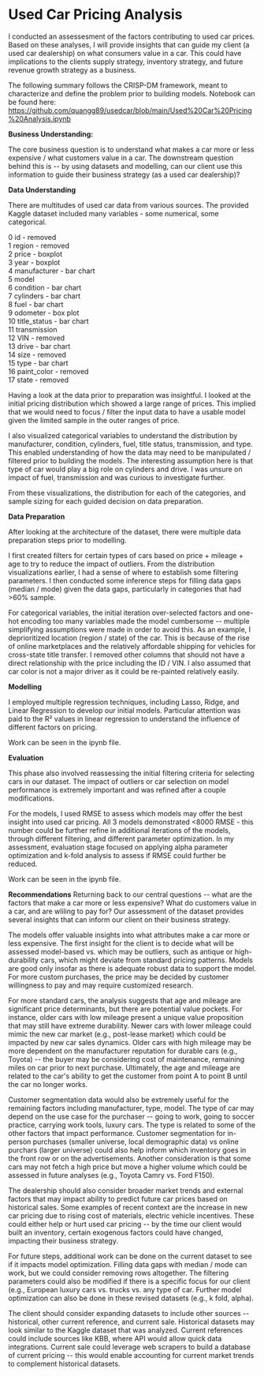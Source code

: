 # Used Car Pricing Analysis

I conducted an assessesment of the factors contributing to used car prices. Based on these analyses, I will provide insights that can guide my client (a used car dealership) on what consumers value in a car. This could have implications to the clients supply strategy, inventory strategy, and future revenue growth strategy as a business.

The following summary follows the CRISP-DM framework, meant to characterize and define the problem prior to building models.
Notebook can be found here: https://github.com/quangg89/usedcar/blob/main/Used%20Car%20Pricing%20Analysis.ipynb

**Business Understanding:**

The core business question is to understand what makes a car more or less expensive / what customers value in a car. The downstream question behind this is -- by using datasets and modelling, can our client use this information to guide their business strategy (as a used car dealership)?

**Data Understanding**

There are multitudes of used car data from various sources. The provided Kaggle dataset included many variables - some numerical, some categorical. 

 0   id - removed             
 1   region - removed        
 2   price - boxplot          
 3   year - boxplot         
 4   manufacturer - bar chart  
 5   model          
 6   condition - bar chart     
 7   cylinders - bar chart     
 8   fuel - bar chart          
 9   odometer - box plot     
 10  title_status - bar chart   
 11  transmission   
 12  VIN - removed            
 13  drive - bar chart          
 14  size - removed          
 15  type - bar chart           
 16  paint_color - removed    
 17  state - removed     

Having a look at the data prior to preparation was insightful. I looked at the initial pricing distribution which showed a large range of prices. This implied that we would need to focus / filter the input data to have a usable model given the limited sample in the outer ranges of price.

I also visualized categorical variables to understand the distribution by manufacturer, condition, cylinders, fuel, title status, transmission, and type. This enabled understanding of how the data may need to be manipulated / filtered prior to building the models. The interesting assumption here is that type of car would play a big role on cylinders and drive. I was unsure on impact of fuel, transmission and was curious to investigate further.

From these visualizations, the distribution for each of the categories, and sample sizing for each guided decision on data preparation.

**Data Preparation**

After looking at the architecture of the dataset, there were multiple data preparation steps prior to modelling.

I first created filters for certain types of cars based on price + mileage + age to try to reduce the impact of outliers. From the distribution visualizations earlier, I had a sense of where to establish some filtering parameters. I then conducted some inference steps for filling data gaps (median / mode) given the data gaps, particularly in categories that had >60% sample. 

For categorical variables, the initial iteration over-selected factors and one-hot encoding too many variables made the model cumbersome -- multiple simplifying assumptions were made in order to avoid this. As an example, I deprioritized location (region / state) of the car. This is because of the rise of online marketplaces and the relatively affordable shipping for vehicles for cross-state title transfer. I removed other columns that should not have a direct relationship with the price including the ID / VIN. I also assumed that car color is not a major driver as it could be re-painted relatively easily.

**Modelling**

I employed multiple regression techniques, including Lasso, Ridge, and Linear Regression to develop our initial models. 
Particular attention was paid to the R² values in linear regression to understand the influence of different factors on pricing. 

Work can be seen in the ipynb file.

**Evaluation**

This phase also involved reassessing the initial filtering criteria for selecting cars in our dataset. The impact of outliers or car selection on model performance is extremely important and was refined after a couple modifications. 

For the models, I used RMSE to assess which models may offer the best insight into used car pricing. All 3 models demonstrated <8000 RMSE - this number could be further refine in additional iterations of the models, through different filtering, and different parameter optimization. In my assessment, evaluation stage focused on applying alpha parameter optimization and k-fold analysis to assess if RMSE could further be reduced.

Work can be seen in the ipynb file.

**Recommendations**
Returning back to our central questions -- what are the factors that make a car more or less expensive? What do customers value in a car, and are wliling to pay for? Our assessment of the dataset provides several insights that can inform our client on their business strategy. 

The models offer valuable insights into what attributes make a car more or less expensive. The first insight for the client is to decide what will be assessed model-based vs. which may be outliers, such as antique or high-durability cars, which might deviate from standard pricing patterns. Models are good only insofar as there is adequate robust data to support the model. For more custom purchases, the price may be decided by customer willingness to pay and may require customized research.

For more standard cars, the analysis suggests that age and mileage are significant price determinants, but there are potential value pockets. For instance, older cars with low mileage present a unique value proposition that may still have extreme durability. Newer cars with lower mileage could mimic the new car market (e.g., post-lease market) which could be impacted by new car sales dynamics. Older cars with high mileage may be more dependent on the manufacturer reputation for durable cars (e.g., Toyota) -- the buyer may be considering cost of maintenance, remaining miles on car prior to next purchase. Ultimately, the age and mileage are related to the car's ability to get the customer from point A to point B until the car no longer works.

Customer segmentation data would also be extremely useful for the remaining factors including manufacturer, type, model. The type of car may depend on the use case for the purchaser -- going to work, going to soccer practice, carrying work tools, luxury cars. The type is related to some of the other factors that impact performance. Customer segmentation for in-person purchases (smaller universe, local demographic data) vs online purchars (larger universe) could also help inform which inventory goes in the front row or on the advertisements. Another consideration is that some cars may not fetch a high price but move a higher volume which could be assessed in future analyses (e.g., Toyota Camry vs. Ford F150).

The dealership should also consider broader market trends and external factors that may impact ability to predict future car prices based on historical sales. Some examples of recent context are the increase in new car pricing due to rising cost of materials,  electric vehicle incentives. These could either help or hurt used car pricing -- by the time our client would built an inventory, certain exogenous factors could have changed, impacting their business strategy.

For future steps, additional work can be done on the current dataset to see if it impacts model optimization. Filling data gaps with median / mode can work, but we could consider removing rows altogether. The filtering parameters could also be modified if there is a specific focus for our client (e.g., European luxury cars vs. trucks vs. any type of car. Further model optimization can also be done in these revised datasets (e.g., k fold, alpha).

The client should consider expanding datasets to include other sources -- historical, other current reference, and current sale. Historical datasets may look similar to the Kaggle dataset that was analyzed. Current references could include sources like KBB, where API would allow quick data integrations. Current sale could leverage web scrapers to build a database of current pricing -- this would enable accounting for current market trends to complement historical datasets.

